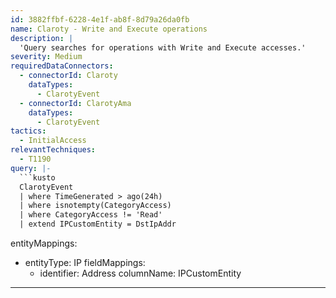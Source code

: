 ```yaml
---
id: 3882ffbf-6228-4e1f-ab8f-8d79a26da0fb
name: Claroty - Write and Execute operations
description: |
  'Query searches for operations with Write and Execute accesses.'
severity: Medium
requiredDataConnectors:
  - connectorId: Claroty
    dataTypes:
      - ClarotyEvent
  - connectorId: ClarotyAma
    dataTypes:
      - ClarotyEvent
tactics:
  - InitialAccess
relevantTechniques:
  - T1190
query: |-
  ```kusto
  ClarotyEvent
  | where TimeGenerated > ago(24h)
  | where isnotempty(CategoryAccess)
  | where CategoryAccess != 'Read'
  | extend IPCustomEntity = DstIpAddr
  ```
entityMappings:
  - entityType: IP
    fieldMappings:
      - identifier: Address
        columnName: IPCustomEntity
---
```


